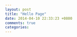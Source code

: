 ```yaml
---
layout: post
title: "Hello Page"
date: 2014-04-10 22:33:23 +0800
comments: true
categories: 
---
```

